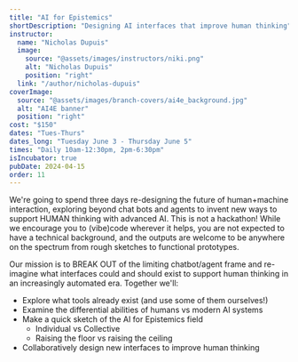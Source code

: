 ```yaml
---
title: "AI for Epistemics"
shortDescription: "Designing AI interfaces that improve human thinking"
instructor:
  name: "Nicholas Dupuis"
  image:
    source: "@assets/images/instructors/niki.png"
    alt: "Nicholas Dupuis"
    position: "right"
  link: "/author/nicholas-dupuis"
coverImage:
  source: "@assets/images/branch-covers/ai4e_background.jpg"
  alt: "AI4E banner"
  position: "right"
cost: "$150"
dates: "Tues-Thurs"
dates_long: "Tuesday June 3 - Thursday June 5"
times: "Daily 10am-12:30pm, 2pm-6:30pm"
isIncubator: true
pubDate: 2024-04-15
order: 11
---
```


We're going to spend three days re-designing the future of human+machine interaction, exploring beyond chat bots and agents to invent new ways to support HUMAN thinking with advanced AI. This is not a hackathon! While we encourage you to (vibe)code wherever it helps, you are not expected to have a technical background, and the outputs are welcome to be anywhere on the spectrum from rough sketches to functional prototypes.

Our mission is to BREAK OUT of the limiting chatbot/agent frame and re-imagine what interfaces could and should exist to support human thinking in an increasingly automated era. Together we'll:

* Explore what tools already exist (and use some of them ourselves!)
* Examine the differential abilities of humans vs modern AI systems
* Make a quick sketch of the AI for Epistemics field
  * Individual vs Collective
  * Raising the floor vs raising the ceiling
* Collaboratively design new interfaces to improve human thinking
